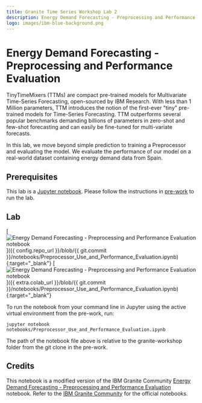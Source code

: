 ```yaml
---
title: Granite Time Series Workshop Lab 2
description: Energy Demand Forecasting - Preprocessing and Performance Evaluation
logo: images/ibm-blue-background.png
---
```


# Energy Demand Forecasting - Preprocessing and Performance Evaluation

TinyTimeMixers (TTMs) are compact pre-trained models for Multivariate Time-Series Forecasting, open-sourced by IBM Research. With less than 1 Million parameters, TTM introduces the notion of the first-ever "tiny" pre-trained models for Time-Series Forecasting. TTM outperforms several popular benchmarks demanding billions of parameters in zero-shot and few-shot forecasting and can easily be fine-tuned for multi-variate forecasts.

In this lab, we move beyond simple prediction to training a Preprocessor and evaluating the model. We evaluate the performance of our model on a real-world dataset containing energy demand data from Spain.

## Prerequisites

This lab is a [Jupyter notebook](https://jupyter.org/). Please follow the instructions in [pre-work](https://ibm-granite-community.github.io/granite-timeseries-workshop/pre-work/) to run the lab.

## Lab

[![Energy Demand Forecasting - Preprocessing and Performance Evaluation notebook](https://badgen.net/badge/icon/github?icon=github&label=View%20on "View on GitHub")]({{ config.repo_url }}/blob/{{ git.commit }}/notebooks/Preprocessor_Use_and_Performance_Evaluation.ipynb){:target="_blank"}
[![Energy Demand Forecasting - Preprocessing and Performance Evaluation notebook](https://colab.research.google.com/assets/colab-badge.svg "Open In Colab")]({{ extra.colab_url }}/blob/{{ git.commit }}/notebooks/Preprocessor_Use_and_Performance_Evaluation.ipynb){:target="_blank"}

To run the notebook from your command line in Jupyter using the active virtual environment from the pre-work, run:

```shell
jupyter notebook notebooks/Preprocessor_Use_and_Performance_Evaluation.ipynb
```

The path of the notebook file above is relative to the granite-workshop folder from the git clone in the pre-work.

## Credits

This notebook is a modified version of the IBM Granite Community [Energy Demand Forecasting - Preprocessing and Performance Evaluation](https://github.com/ibm-granite-community/granite-timeseries-cookbook/blob/main/recipes/Time_Series/Preprocessor_Use_and_Performance_Evaluation.ipynb) notebook. Refer to the [IBM Granite Community](https://github.com/ibm-granite-community) for the official notebooks.
